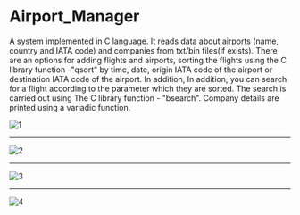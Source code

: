 # Airport_Manager
A system implemented in C language. It reads data about airports (name, country and IATA code) and companies from txt/bin files(if exists). There are an options for adding flights and airports, sorting the flights using the C library function -"qsort" by time, date, origin IATA code of the airport or destination IATA code of the airport. In addition, In addition, you can search for a flight according to the parameter which they are sorted. The search is carried out using The C library function - "bsearch". Company details are printed using a variadic function.

![1](https://user-images.githubusercontent.com/81565589/219613876-9b70cccd-4a56-4ebd-beb6-d68ba4ec0ee3.PNG)

----------------------------------------------------------------------------------------------------------------------------

![2](https://user-images.githubusercontent.com/81565589/219614014-6bb7b26b-b4b9-4534-a628-8b8f8d5bfef9.PNG)

----------------------------------------------------------------------------------------------------------------------------

![3](https://user-images.githubusercontent.com/81565589/219614072-cc2c2636-ad26-48b2-9d35-bd8185dd2f6d.PNG)

----------------------------------------------------------------------------------------------------------------------------

![4](https://user-images.githubusercontent.com/81565589/219614153-e3a3d756-c35c-433e-acf1-4f7506b528bc.PNG)


